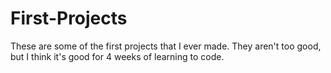 # First-Projects
These are some of the first projects that I ever made.
They aren't too good, but I think it's good for 4 weeks of learning to code.
